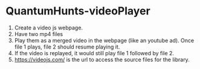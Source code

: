 # QuantumHunts-videoPlayer
1. Create a video js webpage.
2. Have two mp4 files
3. Play them as a merged video in the webpage (like an youtube ad). Once file 1 plays, file 2 should resume playing it.
4. If the video is replayed, it would still play file 1 followed by file 2.
5. https://videojs.com/ is the url to access the source files for the library.
